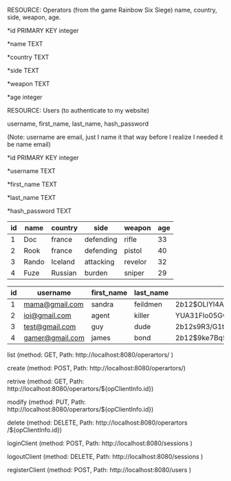 
RESOURCE: Operators (from the game Rainbow Six Siege)
name, country, side, weapon, age.

*id PRIMARY KEY integer

*name TEXT

*country TEXT

*side TEXT

*weapon TEXT

*age integer

RESOURCE: Users (to authenticate to my website)

username, first_name, last_name, hash_password 

(Note: username are email, just I name it that way before I realize I needed it be name email)

*id PRIMARY KEY integer

*username TEXT

*first_name TEXT

*last_name TEXT

*hash_password TEXT


|id | name     | country     | side       | weapon       | age       |
|---|----------|-------------|------------|--------------|-----------|
|1  | Doc      | france      | defending  | rifle        | 33        |
|2  | Rook      | france     | defending  | pistol       | 40        |
|3  | Rando      | Iceland   | attacking  | revelor      | 32        |
|4  | Fuze      | Russian    | burden     | sniper       | 29        |

|id | username     | first_name     | last_name       | hash_password       |
|---|--------------|----------------|-----------------|---------------------|
|1  | mama@gmail.com| sandra        | feildmen        | $2b$12$OLIYl4AsuE6NfNq6ydwOeeIOOFDCdNJ9An7TjNJTKVoUNtfoqf1cK| 
|2  | ioi@gmail.com | agent         | killer          | YUA31Flo05GwinOKTRBOpOFnuWMSV2ZMcpx0hUeMenOVppbAnKNeO       |
|3  | test@gmail.com| guy           | dude            | 2b$12$s9R3/G1tk/OyMAgQjeJ3reypgIr3xhFZC3Et5jfrSGmp5PHkax0L2|
|4  | gamer@gmail.com| james         | bond            | $2b$12$9ke7Bq5ufGPknVI1CTjjBeiLR.OAKGojoOSeC40q8dXAF.Z9bH63O|

list (method: GET, Path: http://localhost:8080/operartors/ )

create (method: POST, Path: http://localhost:8080/operartors/)

retrive (method: GET, Path: http://localhost:8080/operartors/${opClientInfo.id}) 

modify (method: PUT, Path: http://localhost:8080/operartors/${opClientInfo.id})

delete (method: DELETE, Path: http://localhost:8080/operartors /${opClientInfo.id})

loginClient (method: POST, Path: http://localhost:8080/sessions )

logoutClient (method: DELETE, Path: http://localhost:8080/sessions )

registerClient (method: POST, Path: http://localhost:8080/users )







